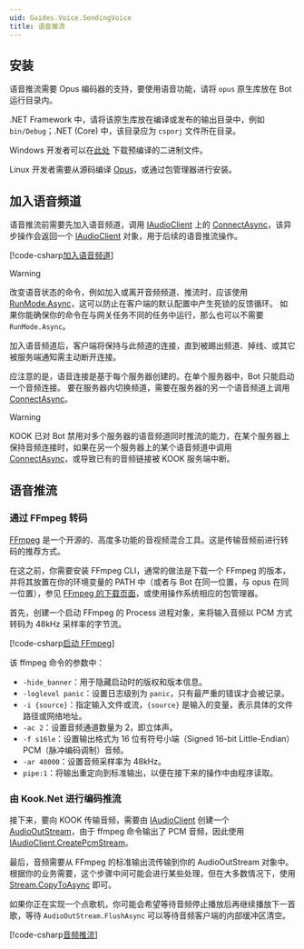 ```yaml
---
uid: Guides.Voice.SendingVoice
title: 语音推流
---
```


## 安装

语音推流需要 Opus 编码器的支持，要使用语音功能，请将 `opus` 原生库放在 Bot 运行目录内。

.NET Framework 中，请将该原生库放在编译或发布的输出目录中，例如 `bin/Debug`；.NET (Core) 中，该目录应为 `csporj` 文件所在目录。

Windows 开发者可以在[此处](https://github.com/gehongyan/Kook.Net/tree/master/voice-natives) 下载预编译的二进制文件。

Linux 开发者需要从源码编译 [Opus](http://downloads.xiph.org/releases/opus/)，或通过包管理器进行安装。

## 加入语音频道

语音推流前需要先加入语音频道，调用 [IAudioClient] 上的 [ConnectAsync]，该异步操作会返回一个 [IAudioClient] 对象，用于后续的语音推流操作。

[!code-csharp[加入语音频道](samples/joining_audio.cs)]

> [!WARNING]
> 改变语音状态的命令，例如加入或离开音频频道、推流时，应该使用 [RunMode.Async]，这可以防止在客户端的默认配置中产生死锁的反馈循环。
> 如果你能确保你的命令在与网关任务不同的任务中运行，那么也可以不需要 `RunMode.Async`。

加入语音频道后，客户端将保持与此频道的连接，直到被踢出频道、掉线、或其它被服务端通知需主动断开连接。

应注意的是，语音连接是基于每个服务器创建的。在单个服务器中，Bot 只能启动一个音频连接。
要在服务器内切换频道，需要在服务器的另一个语音频道上调用 [ConnectAsync]。

> [!WARNING]
> KOOK 已对 Bot 禁用对多个服务器的语音频道同时推流的能力，在某个服务器上保持音频连接时，如果在另一个服务器上的某个语音频道中调用
> [ConnectAsync]，或导致已有的音频链接被 KOOK 服务端中断。

[IAudioClient]: xref:Kook.Audio.IAudioClient
[ConnectAsync]: xref:Kook.IAudioChannel.ConnectAsync*
[RunMode.Async]: xref:Kook.Commands.RunMode

## 语音推流

### 通过 FFmpeg 转码

[FFmpeg] 是一个开源的、高度多功能的音视频混合工具。这是传输音频前进行转码的推荐方式。

在这之前，你需要安装 FFmpeg CLI，通常的做法是下载一个 FFmpeg 的版本，并将其放置在你的环境变量的 PATH 中（或者与 Bot 在同一位置，与
opus 在同一位置），参见 [FFmpeg 的下载页面]，或使用操作系统相应的包管理器。

[FFmpeg]: https://ffmpeg.org/

[FFmpeg 的下载页面]: https://ffmpeg.org/download.html

首先，创建一个启动 FFmpeg 的 Process 进程对象，来将输入音频以 PCM 方式转码为 48kHz 采样率的字节流。

[!code-csharp[启动 FFmpeg](samples/audio_create_ffmpeg.cs)]

该 ffmpeg 命令的参数中：

- `-hide_banner`：用于隐藏启动时的版权和版本信息。
- `-loglevel panic`：设置日志级别为 `panic`，只有最严重的错误才会被记录。
- `-i {source}`：指定输入文件或流，`{source}` 是输入的变量，表示具体的文件路径或网络地址。
- `-ac 2`：设置音频通道数量为 2，即立体声。
- `-f s16le`：设置输出格式为 16 位有符号小端（Signed 16-bit Little-Endian）PCM（脉冲编码调制）音频。
- `-ar 48000`：设置音频采样率为 48kHz。
- `pipe:1`：将输出重定向到标准输出，以便在接下来的操作中由程序读取。

### 由 Kook.Net 进行编码推流

接下来，要向 KOOK 传输音频，需要由 [IAudioClient] 创建一个 [AudioOutStream]，由于 ffmpeg 命令输出了 PCM
音频，因此使用 [IAudioClient.CreatePcmStream]。

[IAudioClient]: xref:Kook.Audio.IAudioClient
[AudioOutStream]: xref:Kook.Audio.AudioOutStream
[IAudioClient.CreatePCMStream]: xref:Kook.Audio.IAudioClient#Kook_Audio_IAudioClient_CreatePcmStream_Kook_Audio_AudioApplication_System_Int32_System_Int32_System_Int32_

最后，音频需要从 FFmpeg 的标准输出流传输到你的 AudioOutStream 对象中。
根据你的业务需要，这个步骤中间可能会进行某些处理，但在大多数情况下，使用 [Stream.CopyToAsync] 即可。

[Stream.CopyToAsync]: https://learn.microsoft.com/dotnet/api/system.io.stream.copytoasync

如果你正在实现一个点歌机，你可能会希望等待音频停止播放后再继续播放下一首歌，等待 `AudioOutStream.FlushAsync`
可以等待音频客户端的内部缓冲区清空。

[!code-csharp[音频推流](samples/audio_ffmpeg.cs)]
